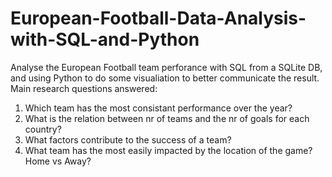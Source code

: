 # European-Football-Data-Analysis-with-SQL-and-Python
Analyse the European Football team perforance with SQL from a SQLite DB, and using Python to do some visualiation to better communicate the result.
Main research questions answered:
1) Which team has the most consistant performance over the year?
2) What is the relation between nr of teams and the nr of goals for each country?
3) What factors contribute to the success of a team?
4) What team has the most easily impacted by the location of the game? Home vs Away?
